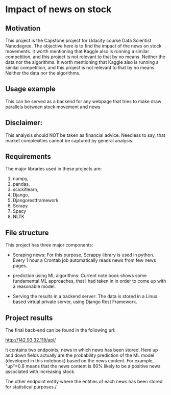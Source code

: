 # Impact of news on stock


## Motivation

This project is the Capstone project for Udacity course Data Scientist Nanodegree. The objective here is to find the impact of the news on stock movements. It worth mentioning that Kaggle also is running a similar competition, and this project is not relevant to that by no means. Neither the data nor the algorithms.
It worth mentioning that Kaggle also is running a similar competition, and this project is not relevant to that by no means. Neither the data nor the algorithms.

## Usage example

This can be served as a backend for any webpage that tries to make draw parallels between stock movement and news
## Disclaimer:

This analysis should NOT be taken as financial advice. Needless to say, that market complexities cannot be captured by general analysis.

## Requirements

The major libraries used in these projects are:
1. numpy,
2. pandas,
3. scickitlearn,
4. Django,
5. Djangorestframework
6. Scrapy
7. Spacy
8. NLTK


## File structure

This project has three major components:

- Scraping news: For this purpose, Scrappy library is used in python. Every 1 hour a Crontab job automatically reads news from few news pages.

- prediction using ML algorithms: Current note book shows some fundamental ML approaches, that I had taken in in order to come up with a reasonable model.

- Serving the results in a backend server: The data is stored in a Linux based virtual private server, using Django Rest Framework.

## Project results

The final back-end can be found in the following url:

http://142.93.32.119/api/

it contains two endpoints; news in which news has been stored. Here up and down fields actually are the probability prediction of the ML model (developed in this notebook) based on the news content. For example, "up"=0.6 means that the news content is 60% likely to be a positive news associated with increasing stock.

The other endpoint entity where the entities of each news has been stored for statistical purposes./

